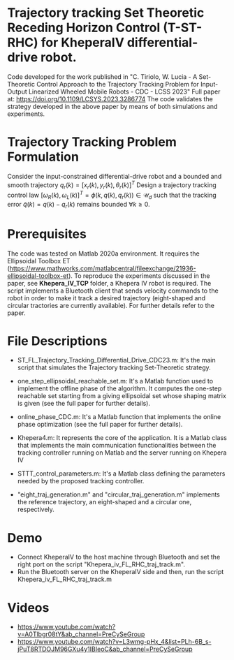 # Trajectory tracking Set Theoretic Receding Horizon Control (T-ST-RHC)  for KheperaIV differential-drive robot. 
Code developed for the work published in "C. Tiriolo, W. Lucia - A Set-Theoretic Control Approach to the Trajectory Tracking Problem for Input-Output Linearized Wheeled Mobile Robots  - CDC - LCSS 2023"
Full paper at: https://doi.org/10.1109/LCSYS.2023.3286774
The code validates the strategy developed in the above paper by means of both simulations and experiments.


# Trajectory Tracking Problem Formulation 
Consider the input-constrained differential-drive robot and a bounded and smooth trajectory $q_r(k)=\left[x_r(k),y_r(k),\theta_r(k)\right]^T$
Design a trajectory tracking control law $[\omega_{R}(k),\omega_{L}(k)]^T=\phi(k,q(k),q_r(k))\in\mathcal{U}_d$ such that the tracking error $\tilde{q}(k)=q(k)-q_r(k)$ remains bounded $\forall k\geq 0$.

# Prerequisites 
The code was tested on Matlab 2020a environment. It requires the Ellipsoidal Toolbox ET  (https://www.mathworks.com/matlabcentral/fileexchange/21936-ellipsoidal-toolbox-et). 
To reproduce the experiments discussed in the paper, see **Khepera_IV_TCP** folder, a Khepera IV robot is required. The script implements a Bluetooth client that sends velocity commands to the robot in order to make it track a desired trajectory (eight-shaped and circular tractories are currently available). For further details refer to the paper.


# File Descriptions 
- ST_FL_Trajectory_Tracking_Differential_Drive_CDC23.m: It's the main script that simulates the Trajectory tracking Set-Theoretic strategy.
- one_step_ellipsoidal_reachable_set.m: It's a Matlab function used to implement the offline phase of the algorithm. It computes the one-step reachable set starting from a giving ellipsoidal set whose shaping matrix is given (see the full paper for further details). 
- online_phase_CDC.m: It's a Matlab function that implements the online phase optimization (see the full paper for further details).
  
- Khepera4.m: It represents the core of the application. It is a Matlab class that implements the main communication functionalities between the tracking controller running on Matlab and the server running on Khepera IV
- STTT_control_parameters.m: It's a Matlab class defining the parameters needed by the proposed tracking controller.
- "eight_traj_generation.m" and "circular_traj_generation.m" implements the reference trajectory, an eight-shaped and a circular one, respectively.

# Demo 
- Connect KheperaIV to the host machine through Bluetooth and set the right port on the script "Khepera_iv_FL_RHC_traj_track.m".
- Run the Bluetooth server on the KheperaIV side and then, run the script Khepera_iv_FL_RHC_traj_track.m

# Videos
- https://www.youtube.com/watch?v=A0Tlbgr08tY&ab_channel=PreCySeGroup
- https://www.youtube.com/watch?v=L3wmg-pHx_4&list=PLh-6B_s-jPuT8RTDOJM96GXu4y1IBIeoC&ab_channel=PreCySeGroup
